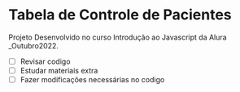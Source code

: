 # Tabela de Controle de Pacientes

Projeto Desenvolvido no curso Introdução ao Javascript da Alura _Outubro2022.

- [ ] Revisar codigo
- [ ] Estudar materiais extra
- [ ] Fazer modificações necessárias no codigo
